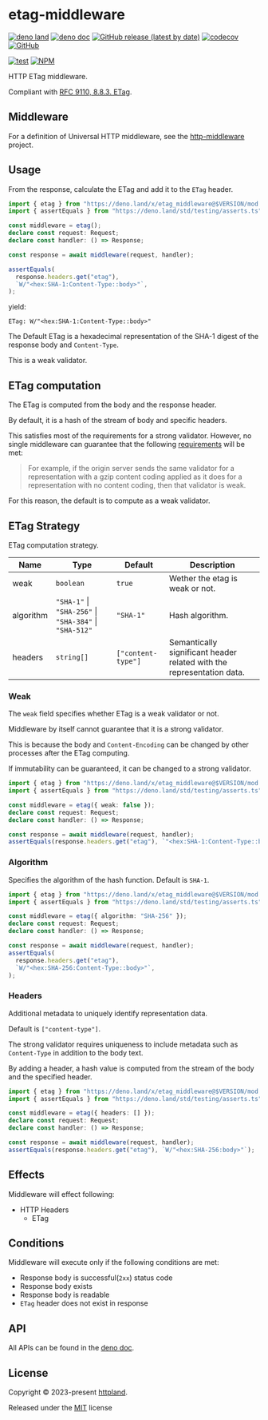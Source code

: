 # etag-middleware

[![deno land](http://img.shields.io/badge/available%20on-deno.land/x-lightgrey.svg?logo=deno)](https://deno.land/x/etag_middleware)
[![deno doc](https://doc.deno.land/badge.svg)](https://doc.deno.land/https/deno.land/x/etag_middleware/mod.ts)
[![GitHub release (latest by date)](https://img.shields.io/github/v/release/httpland/etag-middleware)](https://github.com/httpland/etag-middleware/releases)
[![codecov](https://codecov.io/gh/httpland/etag-middleware/branch/main/graph/badge.svg)](https://codecov.io/gh/httpland/etag-middleware)
[![GitHub](https://img.shields.io/github/license/httpland/etag-middleware)](https://github.com/httpland/etag-middleware/blob/main/LICENSE)

[![test](https://github.com/httpland/etag-middleware/actions/workflows/test.yaml/badge.svg)](https://github.com/httpland/etag-middleware/actions/workflows/test.yaml)
[![NPM](https://nodei.co/npm/@httpland/etag-middleware.png?mini=true)](https://nodei.co/npm/@httpland/etag-middleware/)

HTTP ETag middleware.

Compliant with
[RFC 9110, 8.8.3. ETag](https://www.rfc-editor.org/rfc/rfc9110.html#section-8.8.3).

## Middleware

For a definition of Universal HTTP middleware, see the
[http-middleware](https://github.com/httpland/http-middleware) project.

## Usage

From the response, calculate the ETag and add it to the `ETag` header.

```ts
import { etag } from "https://deno.land/x/etag_middleware@$VERSION/mod.ts";
import { assertEquals } from "https://deno.land/std/testing/asserts.ts";

const middleware = etag();
declare const request: Request;
declare const handler: () => Response;

const response = await middleware(request, handler);

assertEquals(
  response.headers.get("etag"),
  `W/"<hex:SHA-1:Content-Type::body>"`,
);
```

yield:

```http
ETag: W/"<hex:SHA-1:Content-Type::body>"
```

The Default ETag is a hexadecimal representation of the SHA-1 digest of the
response body and `Content-Type`.

This is a weak validator.

## ETag computation

The ETag is computed from the body and the response header.

By default, it is a hash of the stream of body and specific headers.

This satisfies most of the requirements for a strong validator. However, no
single middleware can guarantee that the following
[requirements](https://www.rfc-editor.org/rfc/rfc9110#section-8.8.1-9) will be
met:

> For example, if the origin server sends the same validator for a
> representation with a gzip content coding applied as it does for a
> representation with no content coding, then that validator is weak.

For this reason, the default is to compute as a weak validator.

## ETag Strategy

ETag computation strategy.

| Name      | Type                                                               | Default            | Description                                                           |
| --------- | ------------------------------------------------------------------ | ------------------ | --------------------------------------------------------------------- |
| weak      | `boolean`                                                          | `true`             | Wether the etag is weak or not.                                       |
| algorithm | `"SHA-1"` &vert; `"SHA-256"` &vert; `"SHA-384"` &vert; `"SHA-512"` | `"SHA-1"`          | Hash algorithm.                                                       |
| headers   | `string[]`                                                         | `["content-type"]` | Semantically significant header related with the representation data. |

### Weak

The `weak` field specifies whether ETag is a weak validator or not.

Middleware by itself cannot guarantee that it is a strong validator.

This is because the body and `Content-Encoding` can be changed by other
processes after the ETag computing.

If immutability can be guaranteed, it can be changed to a strong validator.

```ts
import { etag } from "https://deno.land/x/etag_middleware@$VERSION/mod.ts";
import { assertEquals } from "https://deno.land/std/testing/asserts.ts";

const middleware = etag({ weak: false });
declare const request: Request;
declare const handler: () => Response;

const response = await middleware(request, handler);
assertEquals(response.headers.get("etag"), `"<hex:SHA-1:Content-Type::body>"`);
```

### Algorithm

Specifies the algorithm of the hash function. Default is `SHA-1`.

```ts
import { etag } from "https://deno.land/x/etag_middleware@$VERSION/mod.ts";
import { assertEquals } from "https://deno.land/std/testing/asserts.ts";

const middleware = etag({ algorithm: "SHA-256" });
declare const request: Request;
declare const handler: () => Response;

const response = await middleware(request, handler);
assertEquals(
  response.headers.get("etag"),
  `W/"<hex:SHA-256:Content-Type::body>"`,
);
```

### Headers

Additional metadata to uniquely identify representation data.

Default is `["content-type"]`.

The strong validator requires uniqueness to include metadata such as
`Content-Type` in addition to the body text.

By adding a header, a hash value is computed from the stream of the body and the
specified header.

```ts
import { etag } from "https://deno.land/x/etag_middleware@$VERSION/mod.ts";
import { assertEquals } from "https://deno.land/std/testing/asserts.ts";

const middleware = etag({ headers: [] });
declare const request: Request;
declare const handler: () => Response;

const response = await middleware(request, handler);
assertEquals(response.headers.get("etag"), `W/"<hex:SHA-256:body>"`);
```

## Effects

Middleware will effect following:

- HTTP Headers
  - ETag

## Conditions

Middleware will execute only if the following conditions are met:

- Response body is successful(`2xx`) status code
- Response body exists
- Response body is readable
- `ETag` header does not exist in response

## API

All APIs can be found in the
[deno doc](https://doc.deno.land/https/deno.land/x/etag_middleware/mod.ts).

## License

Copyright © 2023-present [httpland](https://github.com/httpland).

Released under the [MIT](./LICENSE) license
